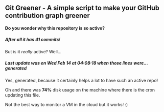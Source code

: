 ## Git Greener - A simple script to make your GitHub contribution graph greener

#### Do you wonder why this repository is so active?

##### After all it has 41 commits!

But is it *really* active? Well...

##### Last update was on Wed Feb 14 at 04:08:18 when those lines were... generated

Yes, generated, because it certainly helps a lot to have such an active repo!

Oh and there was **74%** disk usage on the machine
where there is the cron updating this file.

Not the best way to monitor a VM in the cloud but it works! :)
